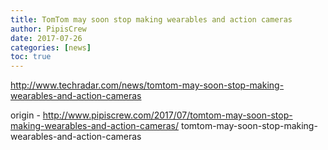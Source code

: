 ```yaml
---
title: TomTom may soon stop making wearables and action cameras
author: PipisCrew
date: 2017-07-26
categories: [news]
toc: true
---
```


http://www.techradar.com/news/tomtom-may-soon-stop-making-wearables-and-action-cameras

origin - http://www.pipiscrew.com/2017/07/tomtom-may-soon-stop-making-wearables-and-action-cameras/ tomtom-may-soon-stop-making-wearables-and-action-cameras